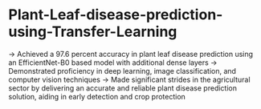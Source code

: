 # Plant-Leaf-disease-prediction-using-Transfer-Learning
-> Achieved a 97.6 percent accuracy in plant leaf disease prediction using an EfficientNet-B0 based model with
additional dense layers
-> Demonstrated proficiency in deep learning, image classification, and computer vision techniques
-> Made significant strides in the agricultural sector by delivering an accurate and reliable plant disease prediction
solution, aiding in early detection and crop protection

